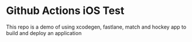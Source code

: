 # Github Actions iOS Test
This repo is a demo of using xcodegen, fastlane, match and hockey app to build and deploy an application
